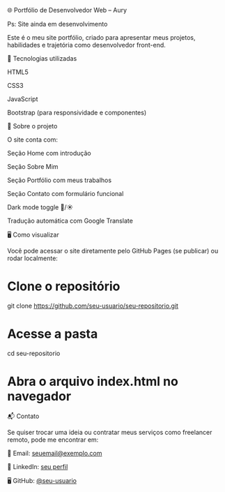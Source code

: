 🌐 Portfólio de Desenvolvedor Web – Aury

Ps: Site ainda em desenvolvimento

Este é o meu site portfólio, criado para apresentar meus projetos, habilidades e trajetória como desenvolvedor front-end.

🚀 Tecnologias utilizadas

HTML5

CSS3

JavaScript

Bootstrap (para responsividade e componentes)

📖 Sobre o projeto

O site conta com:

Seção Home com introdução

Seção Sobre Mim

Seção Portfólio com meus trabalhos

Seção Contato com formulário funcional

Dark mode toggle 🌙/☀️

Tradução automática com Google Translate

🖥️ Como visualizar

Você pode acessar o site diretamente pelo GitHub Pages (se publicar) ou rodar localmente:

# Clone o repositório
git clone https://github.com/seu-usuario/seu-repositorio.git

# Acesse a pasta
cd seu-repositorio

# Abra o arquivo index.html no navegador

📬 Contato

Se quiser trocar uma ideia ou contratar meus serviços como freelancer remoto, pode me encontrar em:

📧 Email: seuemail@exemplo.com

💼 LinkedIn: [seu perfil](https://www.linkedin.com/in/auridineilima/)

🖥️ GitHub: [@seu-usuario](https://github.com/AuridineiLima)
